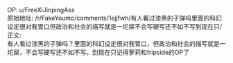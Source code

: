 
OP: u/FreeXiJinpingAss  
原始地址: /r/FakeYoumo/comments/1ejjfwh/有人看过漆黑的子弹吗里面的科幻设定很对我胃口但政治和社会的描写就是一坨屎不会写硬写还不如不写到现在只/  
正文:  
有人看过漆黑的子弹吗？里面的科幻设定很对我胃口，但政治和社会的描写就是一坨屎，不会写硬写还不如不写。到现在只记得萝莉和fripside的OP了  

